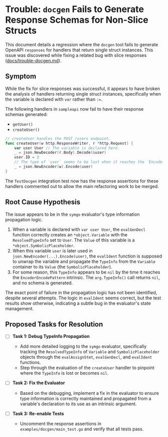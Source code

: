 # Trouble: `docgen` Fails to Generate Response Schemas for Non-Slice Structs

This document details a regression where the `docgen` tool fails to generate OpenAPI `responses` for handlers that return single struct instances. This issue was discovered while fixing a related bug with slice responses ([docs/trouble-docgen.md](./trouble-docgen.md)).

## Symptom

While the fix for slice responses was successful, it appears to have broken the analysis of handlers returning single struct instances, specifically when the variable is declared with `var` rather than `:=`.

The following handlers in `sampleapi` now fail to have their response schemas generated:
- `getUser()`
- `createUser()`

```go
// createUser handles the POST /users endpoint.
func createUser(w http.ResponseWriter, r *http.Request) {
	var user User // The variable is declared here.
	_ = json.NewDecoder(r.Body).Decode(&user)
	user.ID = 3
	// The type of `user` seems to be lost when it reaches the `Encode` intrinsic.
	_ = json.NewEncoder(w).Encode(user)
}
```

The `TestDocgen` integration test now has the response assertions for these handlers commented out to allow the main refactoring work to be merged.

## Root Cause Hypothesis

The issue appears to be in the `symgo` evaluator's type information propagation logic.

1.  When a variable is declared with `var user User`, the `evalGenDecl` function correctly creates an `*object.Variable` with the `ResolvedTypeInfo` set to `User`. The `Value` of this variable is a `*object.SymbolicPlaceholder`.
2.  When this variable `user` is later used in `json.NewEncoder(...).Encode(user)`, the `evalIdent` function is supposed to unwrap the variable and propagate the `TypeInfo` from the `Variable` container to its `Value` (the `SymbolicPlaceholder`).
3.  For some reason, this `TypeInfo` appears to be `nil` by the time it reaches the `EncoderEncodePattern` intrinsic. The `arg.TypeInfo()` call returns `nil`, and no schema is generated.

The exact point of failure in the propagation logic has not been identified, despite several attempts. The logic in `evalIdent` seems correct, but the test results show otherwise, indicating a subtle bug in the evaluator's state management.

## Proposed Tasks for Resolution

- [ ] **Task 1: Debug TypeInfo Propagation**
    -   Add more detailed logging to the `symgo` evaluator, specifically tracking the `ResolvedTypeInfo` of `Variable` and `SymbolicPlaceholder` objects through the `evalAssignStmt`, `evalGenDecl`, and `evalIdent` functions.
    -   Step through the evaluation of the `createUser` handler to pinpoint where the `TypeInfo` is lost or becomes `nil`.

- [ ] **Task 2: Fix the Evaluator**
    -   Based on the debugging, implement a fix in the evaluator to ensure type information is correctly maintained and propagated from a variable's declaration to its use as an intrinsic argument.

- [ ] **Task 3: Re-enable Tests**
    -   Uncomment the response assertions in `examples/docgen/main_test.go` and verify that all tests pass.
